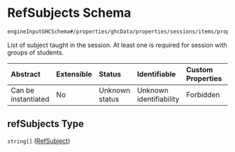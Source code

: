 # RefSubjects Schema

```txt
engineInputGHCSchema#/properties/ghcData/properties/sessions/items/properties/refSubjects
```

List of subject taught in the session. At least one is required for session with groups of students.

| Abstract            | Extensible | Status         | Identifiable            | Custom Properties | Additional Properties | Access Restrictions | Defined In                                                        |
| :------------------ | :--------- | :------------- | :---------------------- | :---------------- | :-------------------- | :------------------ | :---------------------------------------------------------------- |
| Can be instantiated | No         | Unknown status | Unknown identifiability | Forbidden         | Allowed               | none                | [ghc.schema.json*](../out/ghc.schema.json "open original schema") |

## refSubjects Type

`string[]` ([RefSubject](ghc-properties-ghcdata-properties-sessions-session-properties-refsubjects-refsubject.md))

